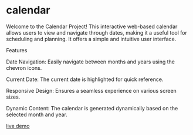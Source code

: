 # calendar

Welcome to the Calendar Project! This interactive web-based calendar allows users to view and navigate through dates, making it a useful tool for scheduling and planning. It offers a simple and intuitive user interface.

Features

Date Navigation: Easily navigate between months and years using the chevron icons.

Current Date: The current date is highlighted for quick reference.

Responsive Design: Ensures a seamless experience on various screen sizes.

Dynamic Content: The calendar is generated dynamically based on the selected month and year.


[live demo](https://uharika77.github.io/calendar/)
